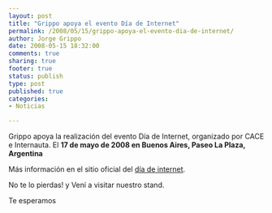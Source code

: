```yaml
--- 
layout: post
title: "Grippo apoya el evento Día de Internet"
permalink: /2008/05/15/grippo-apoya-el-evento-dia-de-internet/
author: Jorge Grippo
date: 2008-05-15 18:32:00
comments: true
sharing: true
footer: true
status: publish
type: post
published: true
categories: 
- Noticias

---
```

<!-- 52 -->
<p>Grippo apoya la realización del evento Día de Internet, organizado por CACE e Internauta. El <b>17 de mayo de 2008 en Buenos Aires, Paseo La Plaza, Argentina</b></p><p>  </p><p>Más información en el sitio oficial del <a href="http://www.diainternet.org.ar/">día de internet</a>.</p>  <p>No te lo pierdas! y Vení a visitar nuestro stand.</p>  Te esperamos

